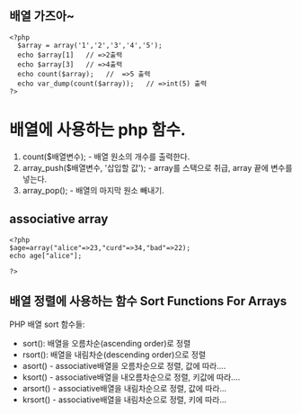 ## 배열 가즈아~

```
<?php
  $array = array('1','2','3','4','5');
  echo $array[1]   // =>2출력
  echo $array[3]   // =>4출력
  echo count($array);   //  =>5 출력
  echo var_dump(count($array));   // =>int(5) 출력
?>
```

<h1> 배열에 사용하는 php 함수.</h1>
<ol>
  <li> count($배열변수);   - 배열 원소의 개수를 출력한다.
  <li> array_push($배열변수, '삽입할 값'); - array를 스택으로 취급, array 끝에 변수를 넣는다.
  <li> array_pop(); - 배열의 마지막 원소 빼내기.
  
</ol>

## associative array

```
<?php 
$age=array("alice"=>23,"curd"=>34,"bad"=>22);
echo age["alice"];

?>
```



## 배열 정렬에 사용하는 함수 Sort Functions For Arrays


PHP 배열 sort 함수들:
- sort(): 배열을 오름차순(ascending order)로 정렬
- rsort(): 배열을 내림차순(descending order)으로 정렬
- asort() - associative배열을 오름차순으로 정렬, 값에 따라....
- ksort() - associative배열을 내오름차순으로 정렬, 키값에 따라....
- arsort() - associative배열을 내림차순으로 정렬, 값에 따라...
- krsort() - associative배열을 내림차순으로 정렬, 키에 따라...

